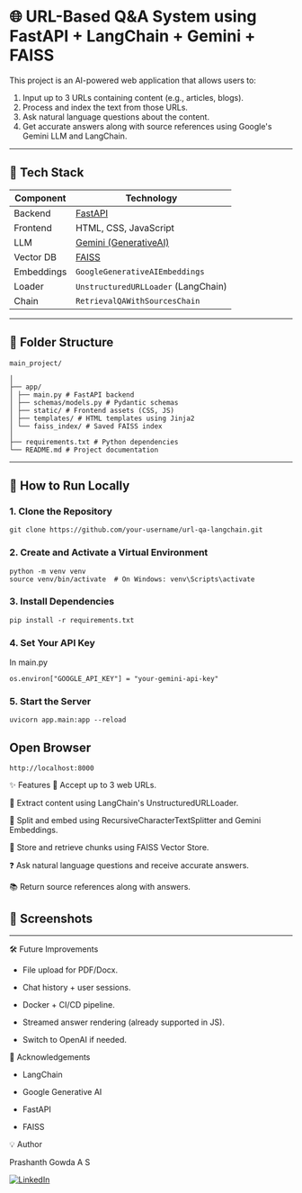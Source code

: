 # 🌐 URL-Based Q&A System using FastAPI + LangChain + Gemini + FAISS

This project is an AI-powered web application that allows users to:

1. Input up to 3 URLs containing content (e.g., articles, blogs).
2. Process and index the text from those URLs.
3. Ask natural language questions about the content.
4. Get accurate answers along with source references using Google's Gemini LLM and LangChain.

---

## 🔧 Tech Stack

| Component  | Technology                                         |
| ---------- | -------------------------------------------------- |
| Backend    | [FastAPI](https://fastapi.tiangolo.com/)           |
| Frontend   | HTML, CSS, JavaScript                              |
| LLM        | [Gemini (GenerativeAI)](https://ai.google.dev/)    |
| Vector DB  | [FAISS](https://github.com/facebookresearch/faiss) |
| Embeddings | `GoogleGenerativeAIEmbeddings`                     |
| Loader     | `UnstructuredURLLoader` (LangChain)                |
| Chain      | `RetrievalQAWithSourcesChain`                      |

---

## 📂 Folder Structure

```
main_project/

│
├── app/
│ ├── main.py # FastAPI backend
│ ├── schemas/models.py # Pydantic schemas
│ ├── static/ # Frontend assets (CSS, JS)
│ ├── templates/ # HTML templates using Jinja2
│ └── faiss_index/ # Saved FAISS index
│
├── requirements.txt # Python dependencies
└── README.md # Project documentation
```

---

## 🚀 How to Run Locally

### 1. Clone the Repository

```
git clone https://github.com/your-username/url-qa-langchain.git

```

### 2. Create and Activate a Virtual Environment

```
python -m venv venv
source venv/bin/activate  # On Windows: venv\Scripts\activate
```

### 3. Install Dependencies

```
pip install -r requirements.txt

```

### 4. Set Your API Key

In main.py

```
os.environ["GOOGLE_API_KEY"] = "your-gemini-api-key"

```

### 5. Start the Server

```
uvicorn app.main:app --reload

```

## Open Browser

```
http://localhost:8000
```

✨ Features
🔗 Accept up to 3 web URLs.

🧠 Extract content using LangChain's UnstructuredURLLoader.

🧩 Split and embed using RecursiveCharacterTextSplitter and Gemini Embeddings.

💾 Store and retrieve chunks using FAISS Vector Store.

❓ Ask natural language questions and receive accurate answers.

📚 Return source references along with answers.

## 📸 Screenshots

---

🛠 Future Improvements

- File upload for PDF/Docx.

- Chat history + user sessions.

- Docker + CI/CD pipeline.

- Streamed answer rendering (already supported in JS).

- Switch to OpenAI if needed.

🙌 Acknowledgements

- LangChain

- Google Generative AI

- FastAPI

- FAISS

💡 Author

Prashanth Gowda A S

[![LinkedIn](https://img.shields.io/badge/LinkedIn-Profile-blue?logo=linkedin)](https://www.linkedin.com/in/prashanthgowdaas/)
